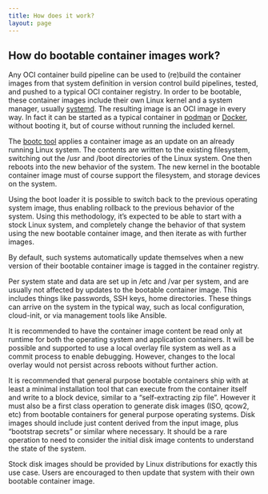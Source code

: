 ```yaml
---
title: How does it work?
layout: page
---
```


## How do bootable container images work?

Any OCI container build pipeline can be used to (re)build the container images from that system definition in version control build pipelines, tested, and pushed to a typical OCI container registry.
In order to be bootable, these container images include their own Linux kernel and a system manager, usually [systemd](https://systemd.io/).
The resulting image is an OCI image in every way.
In fact it can be started as a typical container in [podman](http://podman.io/) or [Docker](https://www.docker.com/), without booting it, but of course without running the included kernel.

The [bootc tool](https://github.com/containers/bootc) applies a container image as an update on an already running Linux system.
The contents are written to the existing filesystem, switching out the /usr and /boot directories of the Linux system.
One then reboots into the new behavior of the system.
The new kernel in the bootable container image must of course support the filesystem, and storage devices on the system.

Using the boot loader it is possible to switch back to the previous operating system image, thus enabling rollback to the previous behavior of the system.
Using this methodology, it’s expected to be able to start with a stock Linux system, and completely change the behavior of that system using the new bootable container image, and then iterate as with further images.

By default, such systems automatically update themselves when a new version of their bootable container image is tagged in the container registry.

Per system state and data are set up in /etc and /var per system, and are usually not affected by updates to the bootable container image.
This includes things like passwords, SSH keys, home directories.
These things can arrive on the system in the typical way, such as local configuration, cloud-init, or via management tools like Ansible.

It is recommended to have the container image content be read only at runtime for both the operating system and application containers.
It will be possible and supported to use a local overlay file system as well as a commit process to enable debugging.  However, changes to the local overlay would not persist across reboots without further action.

It is recommended that general purpose bootable containers ship with at least a minimal installation tool that can execute from the container itself and write to a block device, similar to a “self-extracting zip file”.
However it must also be a first class operation to generate disk images (ISO, qcow2, etc) from bootable containers for general purpose operating systems.
Disk images should include just content derived from the input image, plus “bootstrap secrets” or similar where necessary.
It should be a rare operation to need to consider the initial disk image contents to understand the state of the system.

Stock disk images should be provided by Linux distributions for exactly this use case.
Users are encouraged to then update that system with their own bootable container image.


